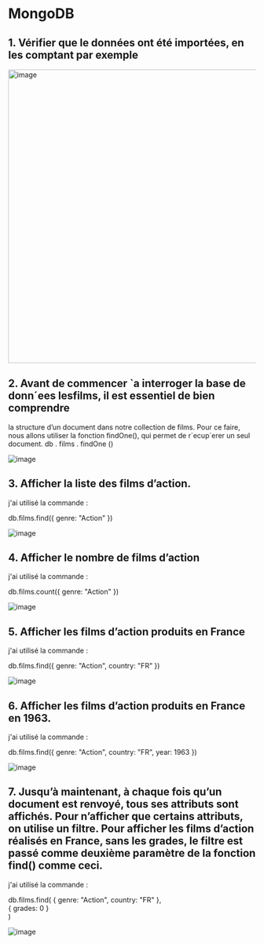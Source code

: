 # MongoDB


## 1. Vérifier que le données ont été importées, en les comptant par exemple
<img width="598" alt="image" src="https://github.com/user-attachments/assets/8291f6a4-eaea-46c3-b888-cee5d76b5c4e">


## 2. Avant de commencer `a interroger la base de donn´ees lesfilms, il est essentiel de bien comprendre
la structure d’un document dans notre collection de films. Pour ce faire, nous allons utiliser la
fonction findOne(), qui permet de r´ecup´erer un seul document.
db . films . findOne ()

![image](https://github.com/user-attachments/assets/eb398153-2799-4642-a850-a51f24ff8597)


## 3. Afficher la liste des films d’action.

j'ai utilisé la commande :

db.films.find({ genre: "Action" })

![image](https://github.com/user-attachments/assets/90af34a7-45b2-4573-a473-2c22ca6cab55)

## 4. Afficher le nombre de films d’action

j'ai utilisé la commande :

db.films.count({ genre: "Action" })

![image](https://github.com/user-attachments/assets/f81652aa-e3df-49b8-91dc-152ff6ced9c4)



## 5. Afficher les films d’action produits en France

j'ai utilisé la commande :

db.films.find({ genre: "Action", country: "FR" })

![image](https://github.com/user-attachments/assets/10a875e9-668d-43d3-851e-755386e270d7)


## 6. Afficher les films d’action produits en France en 1963.

j'ai utilisé la commande :

db.films.find({ genre: "Action", country: "FR", year: 1963 })

![image](https://github.com/user-attachments/assets/1ae1d492-1777-42ff-980d-08f78ccaecac)


## 7. Jusqu’à maintenant, à chaque fois qu’un document est renvoyé, tous ses attributs sont affichés. Pour n’afficher que certains attributs, on utilise un filtre. Pour afficher les films d’action réalisés en France, sans les grades, le filtre est passé comme deuxième paramètre de la fonction find() comme ceci.

j'ai utilisé la commande :

db.films.find(
  { genre: "Action", country: "FR" },  
  { grades: 0 }                        
)

![image](https://github.com/user-attachments/assets/8cc2d19c-6655-4b37-8e6e-afc6680a8a88)



